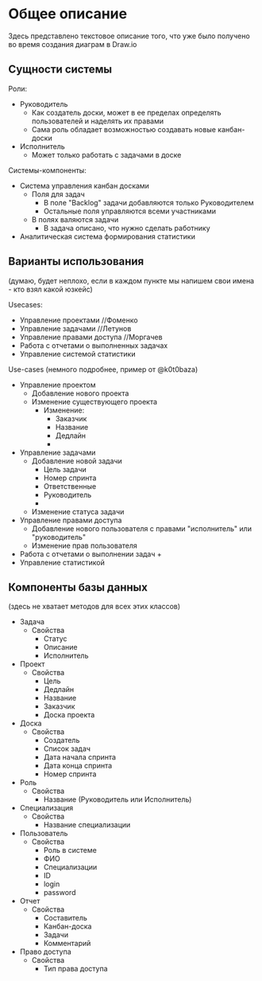 # Общее описание
Здесь представлено текстовое описание того, что уже было получено во время создания диаграм в Draw.io

## Сущности системы

Роли:
+ Руководитель
	+ Как создатель доски, может в ее пределах определять пользователей и наделять их правами
	+ Сама роль обладает возможностью создавать новые канбан-доски
+ Исполнитель
	+ Может только работать с задачами в доске


Системы-компоненты:
+ Система управления канбан досками
	+ Поля для задач
		+ В поле "Backlog" задачи добавляются только Руководителем
		+ Остальные поля управляются всеми участниками
	+ В полях валяются задачи
		+ В задача описано, что нужно сделать работнику
+ Аналитическая система формирования статистики


## Варианты использования
(думаю, будет неплохо, если в каждом пункте мы напишем свои имена - кто взял какой юзкейс)

Usecases:
+ Управление проектами //Фоменко
+ Управление задачами //Летунов
+ Управление правами доступа //Моргачев
+ Работа с отчетами о выполненных задачах
+ Управление системой статистики


Use-cases (немного подробнее, пример от @k0t0baza)
+ Управление проектом
	+ Добавление нового проекта
	+ Изменение существующего проекта
		+ Изменение:
			+ Заказчик
			+ Название
			+ Дедлайн
			+ 
+ Управление задачами
	+ Добавление новой задачи
		+ Цель задачи
		+ Номер спринта
		+ Ответственные
		+ Руководитель
		+ 
	+ Изменение статуса задачи
+ Управление правами доступа
	+ Добавление нового пользователя с правами "исполнитель" или "руководитель"
	+ Изменение прав пользователя
+ Работа с отчетами о выполнении задач
	+ 
+ Управление статистикой 



## Компоненты базы данных
(здесь не хватает методов для всех этих классов)


+ Задача
	+ Свойства
		+ Статус
		+ Описание
		+ Исполнитель
+ Проект
	+ Свойства
		+ Цель
		+ Дедлайн
		+ Название
		+ Заказчик
		+ Доска проекта
+ Доска
	+ Свойства
		+ Создатель 
		+ Список задач
		+ Дата начала спринта
		+ Дата конца спринта
		+ Номер спринта
+ Роль
	+ Свойства
		+ Название (Руководитель или Исполнитель)
+ Специализация
	+ Свойства
		+ Название специализации
+ Пользователь
	+ Свойства
		+ Роль в системе
		+ ФИО
		+ Специализации
		+ ID
		+ login
		+ password
+ Отчет
	+ Свойства
		+ Составитель
		+ Канбан-доска
		+ Задачи
		+ Комментарий 
+ Право доступа
	+ Свойства
		+ Тип права доступа




